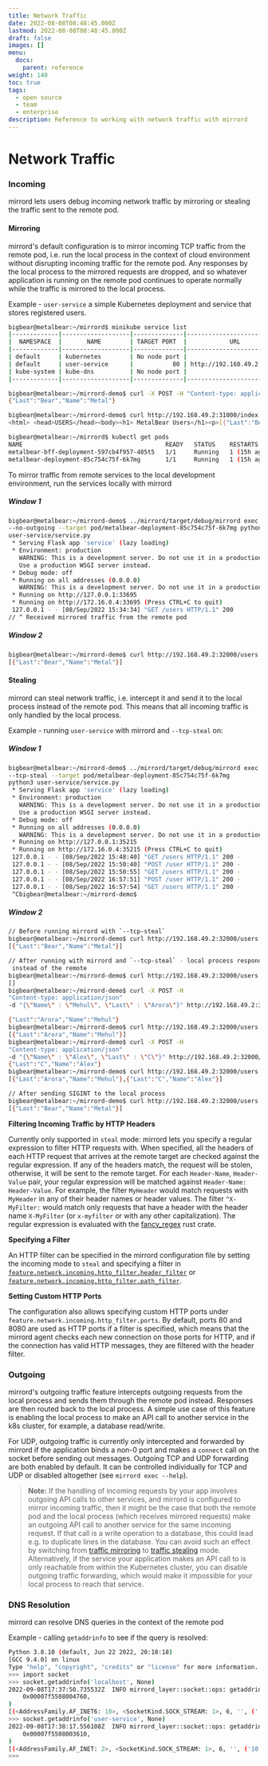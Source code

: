```yaml
---
title: Network Traffic
date: 2022-08-08T08:48:45.000Z
lastmod: 2022-08-08T08:48:45.000Z
draft: false
images: []
menu:
  docs:
    parent: reference
weight: 140
toc: true
tags:
  - open source
  - team
  - enterprise
description: Reference to working with network traffic with mirrord
---
```


# Network Traffic

### Incoming

mirrord lets users debug incoming network traffic by mirroring or stealing the traffic sent to the remote pod.

#### Mirroring

mirrord's default configuration is to mirror incoming TCP traffic from the remote pod, i.e. run the local process in the context of cloud environment without disrupting incoming traffic for the remote pod. Any responses by the local process to the mirrored requests are dropped, and so whatever application is running on the remote pod continues to operate normally while the traffic is mirrored to the local process.

Example - `user-service` a simple Kubernetes deployment and service that stores registered users.

```bash
bigbear@metalbear:~/mirrord$ minikube service list
|-------------|-------------------|--------------|---------------------------|
|  NAMESPACE  |       NAME        | TARGET PORT  |            URL            |
|-------------|-------------------|--------------|---------------------------|
| default     | kubernetes        | No node port |
| default     | user-service      |           80 | http://192.168.49.2:32000 |
| kube-system | kube-dns          | No node port |
|-------------|-------------------|--------------|---------------------------|

bigbear@metalbear:~/mirrord-demo$ curl -X POST -H "Content-type: application/json" -d "{\"Name\" : \"Metal\", \"Last\" : \"Bear\"}" http://192.168.49.2:32000/user
{"Last":"Bear","Name":"Metal"}

bigbear@metalbear:~/mirrord-demo$ curl http://192.168.49.2:31000/index.html
<html> <head>USERS</head><body><h1> MetalBear Users</h1><p>[{"Last":"Bear","Name":"Metal"}]</p></body></html>
```

```bash
bigbear@metalbear:~/mirrord$ kubectl get pods
NAME                                        READY   STATUS    RESTARTS      AGE
metalbear-bff-deployment-597cb4f957-485t5   1/1     Running   1 (15h ago)   16h
metalbear-deployment-85c754c75f-6k7mg       1/1     Running   1 (15h ago)   16h
```

To mirror traffic from remote services to the local development environment, run the services locally with mirrord

##### Window 1

```bash
bigbear@metalbear:~/mirrord-demo$ ../mirrord/target/debug/mirrord exec -c
--no-outgoing --target pod/metalbear-deployment-85c754c75f-6k7mg python3
user-service/service.py 
 * Serving Flask app 'service' (lazy loading)
 * Environment: production
   WARNING: This is a development server. Do not use it in a production deployment.
   Use a production WSGI server instead.
 * Debug mode: off
 * Running on all addresses (0.0.0.0)
   WARNING: This is a development server. Do not use it in a production deployment.
 * Running on http://127.0.0.1:33695
 * Running on http://172.16.0.4:33695 (Press CTRL+C to quit)
 127.0.0.1 - - [08/Sep/2022 15:34:34] "GET /users HTTP/1.1" 200
// ^ Received mirrored traffic from the remote pod
```

##### Window 2

```bash
bigbear@metalbear:~/mirrord-demo$ curl http://192.168.49.2:32000/users
[{"Last":"Bear","Name":"Metal"}]
```                                                                                                                                             

#### Stealing

mirrord can steal network traffic, i.e. intercept it and send it to the local process instead of the remote pod. This means that all incoming traffic is only handled by the local process.

Example - running `user-service` with mirrord and `--tcp-steal` on:


##### Window 1

```bash
bigbear@metalbear:~/mirrord-demo$ ../mirrord/target/debug/mirrord exec -c 
--tcp-steal --target pod/metalbear-deployment-85c754c75f-6k7mg 
python3 user-service/service.py 
 * Serving Flask app 'service' (lazy loading)
 * Environment: production
   WARNING: This is a development server. Do not use it in a production deployment.
   Use a production WSGI server instead.
 * Debug mode: off
 * Running on all addresses (0.0.0.0)
   WARNING: This is a development server. Do not use it in a production deployment.
 * Running on http://127.0.0.1:35215
 * Running on http://172.16.0.4:35215 (Press CTRL+C to quit) 
 127.0.0.1 - - [08/Sep/2022 15:48:40] "GET /users HTTP/1.1" 200 -
 127.0.0.1 - - [08/Sep/2022 15:50:40] "POST /user HTTP/1.1" 200 -
 127.0.0.1 - - [08/Sep/2022 15:50:55] "GET /users HTTP/1.1" 200 -
 127.0.0.1 - - [08/Sep/2022 16:57:51] "POST /user HTTP/1.1" 200 -
 127.0.0.1 - - [08/Sep/2022 16:57:54] "GET /users HTTP/1.1" 200 -
 ^Cbigbear@metalbear:~/mirrord-demo$ 
```

##### Window 2

```bash
// Before running mirrord with `--tcp-steal`
bigbear@metalbear:~/mirrord-demo$ curl http://192.168.49.2:32000/users
[{"Last":"Bear","Name":"Metal"}]

// After running with mirrord and `--tcp-steal` - local process responds
 instead of the remote
bigbear@metalbear:~/mirrord-demo$ curl http://192.168.49.2:32000/users
[]
bigbear@metalbear:~/mirrord-demo$ curl -X POST -H 
"Content-type: application/json" 
-d "{\"Name\" : \"Mehul\", \"Last\" : \"Arora\"}" http://192.168.49.2:32000/user

{"Last":"Arora","Name":"Mehul"}
bigbear@metalbear:~/mirrord-demo$ curl http://192.168.49.2:32000/users
[{"Last":"Arora","Name":"Mehul"}]
bigbear@metalbear:~/mirrord-demo$ curl -X POST -H 
"Content-type: application/json" 
-d "{\"Name\" : \"Alex\", \"Last\" : \"C\"}" http://192.168.49.2:32000/user
{"Last":"C","Name":"Alex"}
bigbear@metalbear:~/mirrord-demo$ curl http://192.168.49.2:32000/users
[{"Last":"Arora","Name":"Mehul"},{"Last":"C","Name":"Alex"}]

// After sending SIGINT to the local process
bigbear@metalbear:~/mirrord-demo$ curl http://192.168.49.2:32000/users
[{"Last":"Bear","Name":"Metal"}]
```

**Filtering Incoming Traffic by HTTP Headers**

Currently only supported in `steal` mode: mirrord lets you specify a regular expression to filter HTTP requests with. When specified, all the headers of each HTTP request that arrives at the remote target are checked against the regular expression. If any of the headers match, the request will be stolen, otherwise, it will be sent to the remote target. For each `Header-Name`, `Header-Value` pair, your regular expression will be matched against `Header-Name: Header-Value`. For example, the filter `MyHeader` would match requests with `MyHeader` in any of their header names or header values. The filter `^X-MyFilter:` would match only requests that have a header with the header name `X-MyFilter` (or `x-myfilter` or with any other capitalization). The regular expression is evaluated with the [fancy\_regex](https://docs.rs/fancy-regex/0.10.0/fancy_regex/index.html) rust crate.

**Specifying a Filter**

An HTTP filter can be specified in the mirrord configuration file by setting the incoming mode to `steal` and specifying a filter in [`feature.network.incoming.http_filter.header_filter`](https://app.gitbook.com/s/Z7vBpFMZTH8vUGJBGRZ4/options#feature.network.incoming.http_filter.header_filter) or [`feature.network.incoming.http_filter.path_filter`](https://app.gitbook.com/s/Z7vBpFMZTH8vUGJBGRZ4/options#feature.network.incoming.http_filter.path_filter).

**Setting Custom HTTP Ports**

The configuration also allows specifying custom HTTP ports under `feature.network.incoming.http_filter.ports`. By default, ports 80 and 8080 are used as HTTP ports if a filter is specified, which means that the mirrord agent checks each new connection on those ports for HTTP, and if the connection has valid HTTP messages, they are filtered with the header filter.

### Outgoing

mirrord's outgoing traffic feature intercepts outgoing requests from the local process and sends them through the remote pod instead. Responses are then routed back to the local process. A simple use case of this feature is enabling the local process to make an API call to another service in the k8s cluster, for example, a database read/write.

For UDP, outgoing traffic is currently only intercepted and forwarded by mirrord if the application binds a non-0 port and makes a `connect` call on the socket before sending out messages. Outgoing TCP and UDP forwarding are both enabled by default. It can be controlled individually for TCP and UDP or disabled altogether (see `mirrord exec --help`).

> **Note:** If the handling of incoming requests by your app involves outgoing API calls to other services, and mirrord is configured to mirror incoming traffic, then it might be the case that both the remote pod and the local process (which receives mirrored requests) make an outgoing API call to another service for the same incoming request. If that call is a write operation to a database, this could lead e.g. to duplicate lines in the database. You can avoid such an effect by switching from [traffic mirroring](traffic.md#mirroring) to [traffic stealing](traffic.md#stealing) mode. Alternatively, if the service your application makes an API call to is only reachable from within the Kubernetes cluster, you can disable outgoing traffic forwarding, which would make it impossible for your local process to reach that service.

### DNS Resolution

mirrord can resolve DNS queries in the context of the remote pod

Example - calling `getaddrinfo` to see if the query is resolved:

```bash
Python 3.8.10 (default, Jun 22 2022, 20:18:18) 
[GCC 9.4.0] on linux
Type "help", "copyright", "credits" or "license" for more information.
>>> import socket
>>> socket.getaddrinfo('localhost', None)
2022-09-08T17:37:50.735532Z  INFO mirrord_layer::socket::ops: getaddrinfo -> result Ok(
    0x00007f5508004760,
)
[(<AddressFamily.AF_INET6: 10>, <SocketKind.SOCK_STREAM: 1>, 6, '', ('::7074:e00d:557f:0', 0, 0, 97)), (<AddressFamily.AF_INET6: 10>, <SocketKind.SOCK_DGRAM: 2>, 17, '', ('::', 0, 0, 0)), (<AddressFamily.AF_INET6: 10>, <SocketKind.SOCK_RAW: 3>, 0, '', ('::90bf:f401:0:0', 0, 0, 245652448)), (<AddressFamily.AF_INET: 2>, <SocketKind.SOCK_STREAM: 1>, 6, '', ('127.0.0.1', 0)), (<AddressFamily.AF_INET: 2>, <SocketKind.SOCK_DGRAM: 2>, 17, '', ('127.0.0.1', 0)), (<AddressFamily.AF_INET: 2>, <SocketKind.SOCK_RAW: 3>, 0, '', ('127.0.0.1', 0))]
>>> socket.getaddrinfo('user-service', None)
2022-09-08T17:38:17.556108Z  INFO mirrord_layer::socket::ops: getaddrinfo -> result Ok(
    0x00007f5508003610,
)
[(<AddressFamily.AF_INET: 2>, <SocketKind.SOCK_STREAM: 1>, 6, '', ('10.106.158.180', 0)), (<AddressFamily.AF_INET: 2>, <SocketKind.SOCK_DGRAM: 2>, 17, '', ('10.106.158.180', 0)), (<AddressFamily.AF_INET: 2>, <SocketKind.SOCK_RAW: 3>, 0, '', ('10.106.158.180', 0))]
>>> 
```
